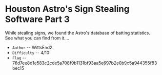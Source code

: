 # Houston Astro's Sign Stealing Software Part 3

While stealing signs, we found the Astro's database of batting statistics. See what you can find from it....

- `Author` -- WittsEnd2
- `Difficulty` -- 4/10
- `Flag` --  76d7ee8d1e583c2cde5a708f9b1131bf93aa5e697b2e0b9c5a944355f83bec15
